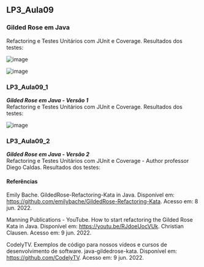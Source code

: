 ## LP3_Aula09

### Gilded Rose em Java
Refactoring e Testes Unitários com JUnit e Coverage. Resultados dos testes:  

![image](https://user-images.githubusercontent.com/70042571/174126278-d6421a31-2a13-425b-ae54-507f41255cf0.png)  

![image](https://user-images.githubusercontent.com/70042571/174126504-aa4f1b0e-6940-4c47-bf42-ed23c70cfc4d.png)  


### LP3_Aula09_1
***Gilded Rose em Java - Versão 1***  
Refactoring e Testes Unitários com JUnit e Coverage. Resultados dos testes:  

![image](https://user-images.githubusercontent.com/70042571/178157059-19336456-0cad-4026-b03c-6bd702a56c54.png)



### LP3_Aula09_2
***Gilded Rose em Java - Versão 2***  
Refactoring e Testes Unitários com JUnit e Coverage - Author professor Diego Caldas. Resultados dos testes:  




#### Referências  

Emily Bache. GildedRose-Refactoring-Kata in Java. Disponível em: https://github.com/emilybache/GildedRose-Refactoring-Kata. Acesso em: 8 jun. 2022.  

Manning Publications - YouTube. How to start refactoring the Gilded Rose Kata in Java. Disponível em: https://youtu.be/RJdoeUocVUk. Christian Clausen. Acesso em: 9 jun. 2022.  

CodelyTV. Exemplos de código para nossos vídeos e cursos de desenvolvimento de software. java-gildedrose-kata. Disponível em: https://github.com/CodelyTV. Acesso em: 9 jun. 2022.

